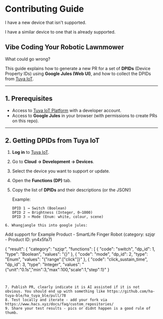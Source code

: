 # Contributing Guide

I have a new device that isn't supported.

I have a similar device to one that is already supported.

## Vibe Coding Your Robotic Lawnmower

What could go wrong?

This guide explains how to generate a new PR for a set of **DPIDs** (Device Property IDs) using **Google Jules (Web UI)**, and how to collect the DPIDs from [Tuya IoT](https://iot.tuya.com).

---

## 1. Prerequisites

- Access to [Tuya IoT Platform](https://iot.tuya.com/) with a developer account.  
- Access to **Google Jules** in your browser (with permissions to create PRs on this repo).

---

## 2. Getting DPIDs from Tuya IoT

1. **Log in** to [Tuya IoT](https://iot.tuya.com/).  
2. Go to **Cloud → Development → Devices**.  
3. Select the device you want to support or update.  
4. Open the **Functions (DP)** tab.  
5. Copy the list of **DPIDs** and their descriptions (or the JSON!)

   Example:
   ```text
   DPID 1 → Switch (Boolean)
   DPID 2 → Brightness (Integer, 0–1000)
   DPID 3 → Mode (Enum: white, colour, scene)
```
6. Whangjangle this into google jules:

```
Add support for Example Product - SmartLife Finger Robot (category: szjqr - Product ID: yn4x5fa7)

{ "result": { "category": "szjqr", "functions": [ { "code": "switch", "dp_id": 1, "type": "Boolean", "values": "{}" }, { "code": "mode", "dp_id": 2, "type": "Enum", "values": "{"range":["click"]}" }, { "code": "click_sustain_time", "dp_id": 3, "type": "Integer", "values": "{"unit":"0.1s","min":3,"max":100,"scale":1,"step":1}" }
```


7. Publish PR, clearly indicate it is AI assisted if it is not obvious. You should end up with something like https://github.com/ha-tuya-ble/ha_tuya_ble/pull/78
8. Test locally and iterate - add your fork via https://www.hacs.xyz/docs/faq/custom_repositories/
9. Share your test results - pics or didnt happen is a good rule of thumb.


